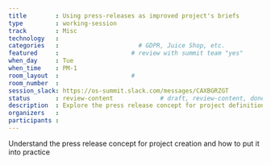 ```yaml
---
title        : Using press-releases as improved project's briefs
type         : working-session
track        : Misc
technology   :
categories   :                      # GDPR, Juice Shop, etc.
featured     :                    # review with summit team "yes"
when_day     : Tue
when_time    : PM-1
room_layout  :                    #
room_number  :
session_slack: https://os-summit.slack.com/messages/CAXBGRZGT
status       : review-content             # draft, review-content, done
description  : Explore the press release concept for project definition
organizers   :
participants :
---
```




Understand the press release concept for project creation and how to put it into practice

<!--

## Why

## What

 -

## Outcomes-->
